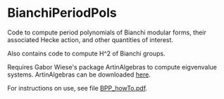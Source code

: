 # BianchiPeriodPols
Code to compute period polynomials of Bianchi modular forms, their associated Hecke action, and other quantities of interest.

Also contains code to compute H^2 of Bianchi groups. 

Requires Gabor Wiese's package ArtinAlgebras to compute eigvenvalue systems. ArtinAlgebras can be downloaded [here](https://math.uni.lu/wiese/programs/ArtinAlgebras/index.html).

For instructions on use, see file [BPP_howTo.pdf](https://github.com/lewismcombes/BianchiPeriodPols/blob/main/BPP_howTo.pdf). 

